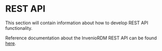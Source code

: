 # REST API

This section will contain information about how to develop REST API functionality.

Reference documentation about the InvenioRDM REST API can be found [here](../../reference/rest_api_index.md). 
